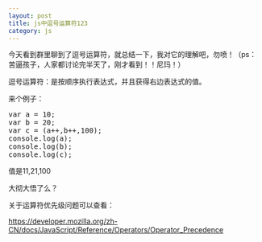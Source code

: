 ```yaml
---
layout: post
title: js中逗号运算符123
category: js
---
```


今天看到群里聊到了逗号运算符，就总结一下，我对它的理解吧，勿喷！（ps：苦逼孩子，人家都讨论完半天了，刚才看到！！尼玛！）


逗号运算符：是按顺序执行表达式，并且获得右边表达式的值。

来个例子：

<pre>var a = 10;
var b = 20;
var c = (a++,b++,100);
console.log(a);
console.log(b);
console.log(c);
</pre>

值是11,21,100

大彻大悟了么？

关于运算符优先级问题可以查看：

https://developer.mozilla.org/zh-CN/docs/JavaScript/Reference/Operators/Operator_Precedence

